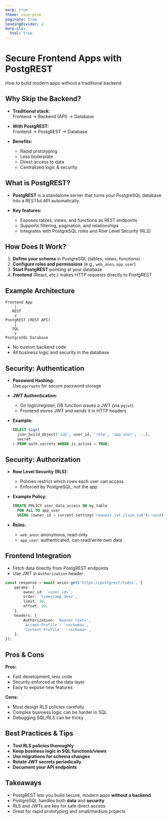 ```yaml
---
marp: true
theme: rose-pine
paginate: true
headingDivider: 2
marp-cli:
  html: true
---
```



# Secure Frontend Apps with PostgREST

How to build modern apps without a traditional backend

<!-- ~0:30 min -->

## Why Skip the Backend?

- **Traditional stack:**  
  Frontend → Backend (API) → Database

- **With PostgREST:**  
  Frontend → PostgREST → Database

- **Benefits:**  
  - Rapid prototyping  
  - Less boilerplate  
  - Direct access to data  
  - Centralized logic & security

<!-- ~0:45 min (1:15 total) -->

## What is PostgREST?

- **PostgREST** is a standalone server that turns your PostgreSQL database into a RESTful API automatically.

- **Key features:**  
  - Exposes tables, views, and functions as REST endpoints  
  - Supports filtering, pagination, and relationships  
  - Integrates with PostgreSQL roles and Row Level Security (RLS)

<!-- ~0:45 min (2:00 total) -->

## How Does It Work?

1. **Define your schema** in PostgreSQL (tables, views, functions)
2. **Configure roles and permissions** (e.g., `web_anon`, `app_user`)
3. **Start PostgREST** pointing at your database
4. **Frontend** (React, etc.) makes HTTP requests directly to PostgREST

<!-- ~0:45 min (2:45 total) -->

## Example Architecture

```
Frontend App
    |
   REST
    v
PostgREST (REST API)
    |
   SQL
    v
PostgreSQL Database
```

- No custom backend code
- All business logic and security in the database

<!-- ~0:45 min (3:30 total) -->

## Security: Authentication

- **Password Hashing:**  
  Use `pgcrypto` for secure password storage

- **JWT Authentication:**  
  - On login/register, DB function issues a JWT (via `pgjwt`)
  - Frontend stores JWT and sends it in HTTP headers

- **Example:**  

  ```sql
  SELECT sign(
    json_build_object('sub', user_id, 'role', 'app_user', ...),
    secret
  ) FROM auth.secrets WHERE is_active = TRUE;
  ```

<!-- ~1:00 min (4:30 total) -->

## Security: Authorization

- **Row Level Security (RLS):**  
  - Policies restrict which rows each user can access
  - Enforced by PostgreSQL, not the app

- **Example Policy:**  

  ```sql
  CREATE POLICY user_data_access ON my_table
    FOR ALL TO app_user
    USING (owner_id = current_setting('request.jwt.claim.sub')::uuid);
  ```

- **Roles:**  
  - `web_anon`: anonymous, read-only
  - `app_user`: authenticated, can read/write own data

<!-- ~1:00 min (5:30 total) -->

## Frontend Integration

- Fetch data directly from PostgREST endpoints
- Use JWT in `Authorization` header

```ts
const response = await axios.get('https://postgrest/todos', {
    params: {
        owner_id: `<user_id>`,
        order: 'timestamp.desc',
        limit: 10,
        offset: 20,
    },
    headers: {
        Authorization: 'Bearer <jwt>',
        'Accept-Profile': '<schema>',
        'Content-Profile': '<schema>',
    },
});
```

<!-- ~0:45 min (6:15 total) -->

## Pros & Cons

**Pros:**  

- Fast development, less code  
- Security enforced at the data layer  
- Easy to expose new features

**Cons:**  

- Must design RLS policies carefully  
- Complex business logic can be harder in SQL  
- Debugging SQL/RLS can be tricky

<!-- ~0:45 min (7:00 total) -->

## Best Practices & Tips

- **Test RLS policies thoroughly**
- **Keep business logic in SQL functions/views**
- **Use migrations for schema changes**
- **Rotate JWT secrets periodically**
- **Document your API endpoints**

<!-- ~0:45 min (7:45 total) -->

## Takeaways

- PostgREST lets you build secure, modern apps **without a backend**
- PostgreSQL handles both **data** and **security**
- RLS and JWTs are key for safe direct access
- Great for rapid prototyping and small/medium projects

<!-- ~0:15 min (8:00 total) -->